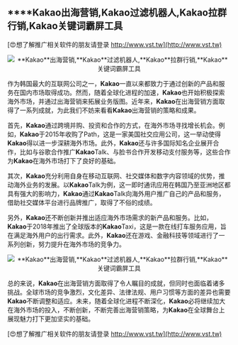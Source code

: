 ## ****Kakao**出海营销,**Kakao**过滤机器人,**Kakao**拉群行销,**Kakao**关键词霸屏工具**

[😍想了解推广相关软件的朋友请登录 http://www.vst.tw](http://www.vst.tw)

 <center><img src="https://vst.tw/MP4/tuiguang/png/2.png" alt="**Kakao**出海营销,**Kakao**过滤机器人,**Kakao**拉群行销,**Kakao**关键词霸屏工具"></center>

作为韩国最大的互联网公司之一，**Kakao**一直以来都致力于通过创新的产品和服务在国内市场取得成功。然而，随着全球化进程的加速，**Kakao**也开始积极探索海外市场，并通过出海营销来拓展业务版图。近年来，**Kakao**在出海营销方面取得了一系列成就，为此我们不妨来看看**Kakao**出海营销的策略和成果。

首先，**Kakao**通过跨境并购、投资和合作的方式，在海外市场寻找增长机会。例如，**Kakao**于2015年收购了Path，这是一家美国社交应用公司，这一举动使得**Kakao**得以进一步深耕海外市场。此外，**Kakao**还与许多国际知名企业展开合作，比如与谷歌合作推广**Kakao**Talk、与脸书合作开发移动支付服务等，这些合作为**Kakao**在海外市场打下了良好的基础。

其次，**Kakao**充分利用自身在移动互联网、社交媒体和数字内容领域的优势，推动海外业务的发展。以**Kakao**Talk为例，这一即时通讯应用在韩国乃至亚洲地区都具有强大的影响力，**Kakao**通过**Kakao**Talk向海外用户推广自己的产品和服务，借助社交媒体平台进行品牌推广，取得了不俗的成绩。

另外，**Kakao**还不断创新并推出适应海外市场需求的新产品和服务。比如，**Kakao**于2018年推出了全球版本的**Kakao**Taxi，这是一款在线打车服务应用，旨在满足海外用户的出行需求。此外，**Kakao**还在游戏、金融科技等领域进行了一系列创新，努力提升在海外市场的竞争力。

 <center><img src="https://vst.tw/MP4/tuiguang/png/5.png" alt="**Kakao**出海营销,**Kakao**过滤机器人,**Kakao**拉群行销,**Kakao**关键词霸屏工具"></center>

总的来说，**Kakao**在出海营销方面取得了令人瞩目的成就，但同时也面临着诸多挑战。全球市场的竞争激烈，文化差异、法律法规、用户习惯等方面的差异也需要**Kakao**不断调整和适应。未来，随着全球化进程不断深化，**Kakao**必将继续加大在海外市场的投入，不断创新，不断完善出海营销策略，为**Kakao**在全球舞台上展现魅力打下更加坚实的基础。

[😍想了解推广相关软件的朋友请登录 http://www.vst.tw](http://www.vst.tw)



